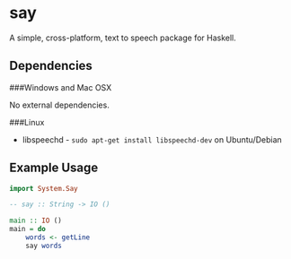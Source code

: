 say
===

A simple, cross-platform, text to speech package for Haskell.

Dependencies
------------

###Windows and Mac OSX

No external dependencies.

###Linux

* libspeechd - `sudo apt-get install libspeechd-dev` on Ubuntu/Debian

Example Usage
-------------

```haskell
import System.Say

-- say :: String -> IO ()

main :: IO ()
main = do
    words <- getLine
    say words
```
